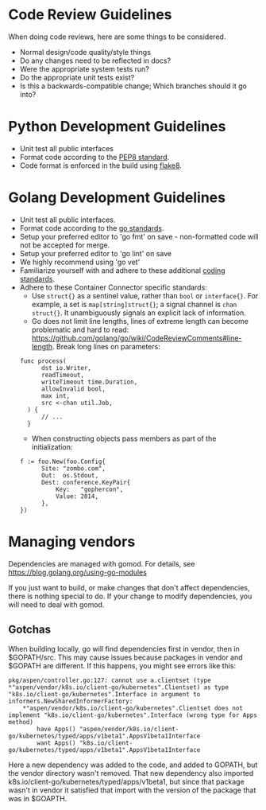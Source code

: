 # Code Review Guidelines

When doing code reviews, here are some things to be considered.
* Normal design/code quality/style things
* Do any changes need to be reflected in docs?
* Were the appropriate system tests run?
* Do the appropriate unit tests exist?
* Is this a backwards-compatible change; Which branches should it go into?

# Python Development Guidelines
* Unit test all public interfaces
* Format code according to the [PEP8 standard](https://www.python.org/dev/peps/pep-0008).
* Code format is enforced in the build using [flake8](http://flake8.pycqa.org/en/latest/).

# Golang Development Guidelines
* Unit test all public interfaces.
* Format code according to the [go standards](https://blog.golang.org/go-fmt-your-code).
* Setup your preferred editor to 'go fmt' on save - non-formatted code will not be accepted for merge.
* Setup your preferred editor to 'go lint' on save
* We highly recommend using 'go vet'
* Familiarize yourself with and adhere to these additional [coding standards](https://github.com/golang/go/wiki/CodeReviewComments).
* Adhere to these Container Connector specific standards:
  * Use `struct{}` as a sentinel value, rather than `bool` or `interface{}`. For example, a set is `map[string]struct{}`; a signal channel is `chan struct{}`. It unambiguously signals an explicit lack of information.
  * Go does not limit line lengths, lines of extreme length can become problematic and hard to read: https://github.com/golang/go/wiki/CodeReviewComments#line-length. Break long lines on parameters:
  ```
  func process(
        dst io.Writer,
        readTimeout,
        writeTimeout time.Duration,
        allowInvalid bool,
        max int,
        src <-chan util.Job,
    ) {
        // ...
    }
  ```
  * When constructing objects pass members as part of the initialization:
  ```
  f := foo.New(foo.Config{ 
        Site: "zombo.com", 
        Out:  os.Stdout, 
        Dest: conference.KeyPair{ 
            Key:   "gophercon",
            Value: 2014,
        },
  })
  ```

# Managing vendors

Dependencies are managed with gomod.
For details, see https://blog.golang.org/using-go-modules

If you just want to build, or make changes that don't affect dependencies, there is nothing special to do. If your change to modify dependencies, you will need to deal with gomod. 

## Gotchas

When building locally, go will find dependencies first in vendor, then in
$GOPATH/src. This may cause issues because packages in vendor and $GOPATH are
different. If this happens, you might see errors like this:

```
pkg/aspen/controller.go:127: cannot use a.clientset (type *"aspen/vendor/k8s.io/client-go/kubernetes".Clientset) as type "k8s.io/client-go/kubernetes".Interface in argument to informers.NewSharedInformerFactory:
    *"aspen/vendor/k8s.io/client-go/kubernetes".Clientset does not implement "k8s.io/client-go/kubernetes".Interface (wrong type for Apps method)
        have Apps() "aspen/vendor/k8s.io/client-go/kubernetes/typed/apps/v1beta1".AppsV1beta1Interface
        want Apps() "k8s.io/client-go/kubernetes/typed/apps/v1beta1".AppsV1beta1Interface
```

Here a new dependency was added to the code, and added to GOPATH, but the
vendor directory wasn't removed. That new dependency also imported
k8s.io/client-go/kubernetes/typed/apps/v1beta1, but since that package wasn't
in vendor it satisfied that import with the version of the package that was in
$GOAPTH.
